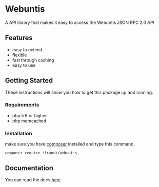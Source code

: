 # Webuntis
A API library that makes it easy to access the Webuntis JSON RPC 2.0 API

## Features

* easy to extend
* flexible
* fast through caching
* easy to use

## Getting Started 
These instructions will show you how to get this package up and running.

### Requirements

* php 5.6 or higher 
* php memcached

### Installation

make sure you have [composer](https://getcomposer.org/doc/00-intro.md) installed and type this command.

```
composer require tfranek/webuntis
```

## Documentation

You can read the docs [here](docs/overview.md)
